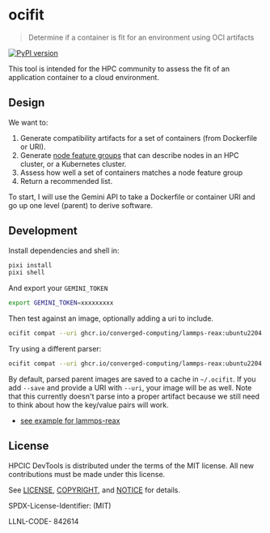 # ocifit

> Determine if a container is fit for an environment using OCI artifacts

[![PyPI version](https://badge.fury.io/py/ocifit.svg)](https://badge.fury.io/py/ocifit)

This tool is intended for the HPC community to assess the fit of an application container to a cloud environment.

## Design

We want to:

1. Generate compatibility artifacts for a set of containers (from Dockerfile or URI).
2. Generate [node feature groups](https://kubernetes-sigs.github.io/node-feature-discovery/v0.17/usage/customization-guide.html#nodefeaturegroup-custom-resource) that can describe nodes in an HPC cluster, or a Kubernetes cluster.
3. Assess how well a set of containers matches a node feature group
4. Return a recommended list.

To start, I will use the Gemini API to take a Dockerfile or container URI and go up one level (parent) to derive software.

## Development

Install dependencies and shell in:

```bash
pixi install
pixi shell
```

And export your `GEMINI_TOKEN`

```bash
export GEMINI_TOKEN=xxxxxxxxx
```

Then test against an image, optionally adding a uri to include.

```bash
ocifit compat --uri ghcr.io/converged-computing/lammps-reax:ubuntu2204 ./Dockerfile
```

Try using a different parser:

```bash
ocifit compat --uri ghcr.io/converged-computing/lammps-reax:ubuntu2204 ./Dockerfile --parser nfd
```

By default, parsed parent images are saved to a cache in `~/.ocifit`. If you add `--save` and provide a URI with `--uri`, your image will be as well. Note that this currently doesn't parse into a proper artifact because we still need to think about how the key/value pairs will work.

 - [see example for lammps-reax](examples/lammps-reax.json)

## License

HPCIC DevTools is distributed under the terms of the MIT license.
All new contributions must be made under this license.

See [LICENSE](https://github.com/converged-computing/cloud-select/blob/main/LICENSE),
[COPYRIGHT](https://github.com/converged-computing/cloud-select/blob/main/COPYRIGHT), and
[NOTICE](https://github.com/converged-computing/cloud-select/blob/main/NOTICE) for details.

SPDX-License-Identifier: (MIT)

LLNL-CODE- 842614
